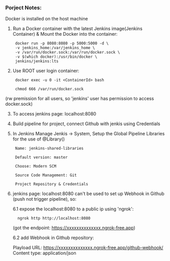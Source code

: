 <h3>Porject Notes:</h3>

Docker is installed on the host machine

1.  Run a Docker container with the latest Jenkins image(Jenkins Container) & Mount the Docker into the container:

         docker run -p 8080:8080 -p 5000:5000 -d \
         -v jenkins_home:/var/jenkins_home \
         -v /var/run/docker.sock:/var/run/docker.sock \
         -v $(which docker):/usr/bin/docker \
         jenkins/jenkins:lts

2.  Use ROOT user login container:

         docker exec -u 0 -it <ContainerId> bash

         chmod 666 /var/run/docker.sock

(rw premission for all users, so 'jenkins' user has permission to access docker.sock)

3.  To access jenkins page: localhost:8080

4.  Build pipeline for project, connect Github with jenkis using Credentials

5.  In Jenkins Manage Jenkis -> System, Setup the Global Pipeline Libraries for the use of @Library()

         Name: jenkins-shared-libraries

         Default version: master

         Choose: Modern SCM

         Source Code Management: Git

         Project Repository & Credentials

6.  jenkins page: localhost:8080 can't be used to set up Webhook in Github (push not trigger pipeline), so:

    6.1 expose the localhost:8080 to a public ip using 'ngrok':

          ngrok http http://localhost:8080

    (got the endpoint: https://xxxxxxxxxxxxxx.ngrok-free.app)

    6.2 add Webhook in Github repository:

    Playload URL: https://xxxxxxxxxxxxxx.ngrok-free.app/github-webhook/
    Content type: application/json
